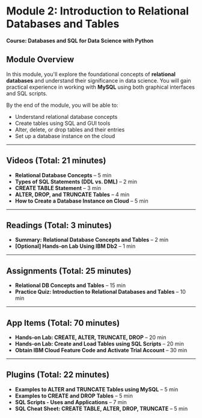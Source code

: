 # Module 2: Introduction to Relational Databases and Tables  
**Course: Databases and SQL for Data Science with Python**

## Module Overview  
In this module, you'll explore the foundational concepts of **relational databases** and understand their significance in data science. You will gain practical experience in working with **MySQL** using both graphical interfaces and SQL scripts.

By the end of the module, you will be able to:  
- Understand relational database concepts  
- Create tables using SQL and GUI tools  
- Alter, delete, or drop tables and their entries  
- Set up a database instance on the cloud

---

## Videos (Total: 21 minutes)
- **Relational Database Concepts** – 5 min  
- **Types of SQL Statements (DDL vs. DML)** – 2 min  
- **CREATE TABLE Statement** – 3 min  
- **ALTER, DROP, and TRUNCATE Tables** – 4 min  
- **How to Create a Database Instance on Cloud** – 5 min  

---

## Readings (Total: 3 minutes)
- **Summary: Relational Database Concepts and Tables** – 2 min  
- **[Optional] Hands-on Lab Using IBM Db2** – 1 min  

---

## Assignments (Total: 25 minutes)
- **Relational DB Concepts and Tables** – 15 min  
- **Practice Quiz: Introduction to Relational Databases and Tables** – 10 min  

---

## App Items (Total: 70 minutes)
- **Hands-on Lab: CREATE, ALTER, TRUNCATE, DROP** – 20 min  
- **Hands-on Lab: Create and Load Tables using SQL Scripts** – 20 min  
- **Obtain IBM Cloud Feature Code and Activate Trial Account** – 30 min  

---

## Plugins (Total: 22 minutes)
- **Examples to ALTER and TRUNCATE Tables using MySQL** – 5 min  
- **Examples to CREATE and DROP Tables** – 5 min  
- **SQL Scripts - Uses and Applications** – 7 min  
- **SQL Cheat Sheet: CREATE TABLE, ALTER, DROP, TRUNCATE** – 5 min  
